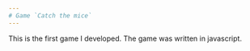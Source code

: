 ```yaml
---
# Game `Catch the mice`
---
```

This is the first game I developed. 
The game was written in javascript.
